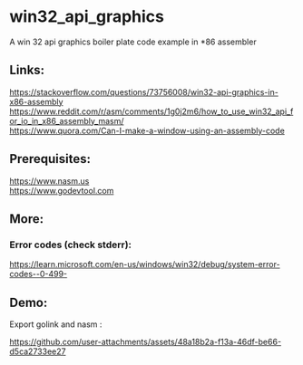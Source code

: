 # win32_api_graphics
A win 32 api graphics boiler plate code example in *86 assembler

## Links:

https://stackoverflow.com/questions/73756008/win32-api-graphics-in-x86-assembly <br>
https://www.reddit.com/r/asm/comments/1g0j2m6/how_to_use_win32_api_for_io_in_x86_assembly_masm/ <br>
https://www.quora.com/Can-I-make-a-window-using-an-assembly-code <br>

## Prerequisites:
https://www.nasm.us <br>
https://www.godevtool.com  <br>

## More:
### Error codes (check stderr):
https://learn.microsoft.com/en-us/windows/win32/debug/system-error-codes--0-499-

## Demo:
Export golink and nasm : <br>

https://github.com/user-attachments/assets/48a18b2a-f13a-46df-be66-d5ca2733ee27

